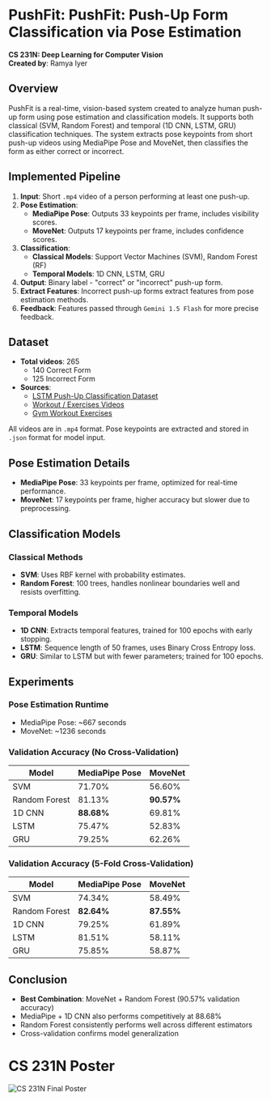 # PushFit: PushFit: Push-Up Form Classification via Pose Estimation

**CS 231N: Deep Learning for Computer Vision**  
**Created by**: Ramya Iyer

## Overview

PushFit is a real-time, vision-based system created to analyze human push-up form using pose estimation and classification models. It supports both classical (SVM, Random Forest) and temporal (1D CNN, LSTM, GRU) classification techniques. The system extracts pose keypoints from short push-up videos using MediaPipe Pose and MoveNet, then classifies the form as either correct or incorrect.

## Implemented Pipeline

1. **Input**: Short `.mp4` video of a person performing at least one push-up.
2. **Pose Estimation**:
   - **MediaPipe Pose**: Outputs 33 keypoints per frame, includes visibility scores.
   - **MoveNet**: Outputs 17 keypoints per frame, includes confidence scores.
3. **Classification**:
   - **Classical Models**: Support Vector Machines (SVM), Random Forest (RF)
   - **Temporal Models**: 1D CNN, LSTM, GRU
4. **Output**: Binary label - "correct" or "incorrect" push-up form.
5. **Extract Features**: Incorrect push-up forms extract features from pose estimation methods.
6. **Feedback**: Features passed through `Gemini 1.5 Flash` for more precise feedback.

## Dataset

- **Total videos**: 265
  - 140 Correct Form
  - 125 Incorrect Form
- **Sources**:
  - [LSTM Push-Up Classification Dataset](https://www.kaggle.com/datasets/mohamadashrafsalama/pushup)
  - [Workout / Exercises Videos](https://www.kaggle.com/datasets/hasyimabdillah/workoutfitness-video)
  - [Gym Workout Exercises](https://www.kaggle.com/datasets/philosopher0808/gym-workoutexercises-video)

All videos are in `.mp4` format. Pose keypoints are extracted and stored in `.json` format for model input.

## Pose Estimation Details

- **MediaPipe Pose**: 33 keypoints per frame, optimized for real-time performance.
- **MoveNet**: 17 keypoints per frame, higher accuracy but slower due to preprocessing.

## Classification Models

### Classical Methods

- **SVM**: Uses RBF kernel with probability estimates.
- **Random Forest**: 100 trees, handles nonlinear boundaries well and resists overfitting.

### Temporal Models

- **1D CNN**: Extracts temporal features, trained for 100 epochs with early stopping.
- **LSTM**: Sequence length of 50 frames, uses Binary Cross Entropy loss.
- **GRU**: Similar to LSTM but with fewer parameters; trained for 100 epochs.

## Experiments

### Pose Estimation Runtime

- MediaPipe Pose: ~667 seconds
- MoveNet: ~1236 seconds

### Validation Accuracy (No Cross-Validation)

| Model         | MediaPipe Pose | MoveNet    |
| ------------- | -------------- | ---------- |
| SVM           | 71.70%         | 56.60%     |
| Random Forest | 81.13%         | **90.57%** |
| 1D CNN        | **88.68%**     | 69.81%     |
| LSTM          | 75.47%         | 52.83%     |
| GRU           | 79.25%         | 62.26%     |

### Validation Accuracy (5-Fold Cross-Validation)

| Model         | MediaPipe Pose | MoveNet    |
| ------------- | -------------- | ---------- |
| SVM           | 74.34%         | 58.49%     |
| Random Forest | **82.64%**     | **87.55%** |
| 1D CNN        | 79.25%         | 61.89%     |
| LSTM          | 81.51%         | 58.11%     |
| GRU           | 75.85%         | 58.87%     |

## Conclusion

- **Best Combination**: MoveNet + Random Forest (90.57% validation accuracy)
- MediaPipe + 1D CNN also performs competitively at 88.68%
- Random Forest consistently performs well across different estimators
- Cross-validation confirms model generalization

# CS 231N Poster

![CS 231N Final Poster](visuals/CS%20231N%20Poster.jpg)
